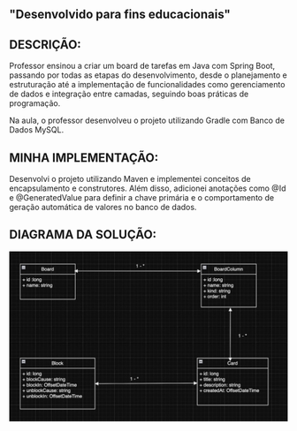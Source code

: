## "Desenvolvido para fins educacionais"
## DESCRIÇÃO:

Professor ensinou a criar um board de tarefas em Java com Spring Boot, passando por todas as etapas do desenvolvimento, desde o planejamento e estruturação até a implementação de funcionalidades como gerenciamento de dados e integração entre camadas, seguindo boas práticas de programação.

Na aula, o professor desenvolveu o projeto utilizando Gradle com Banco de Dados MySQL.


## MINHA IMPLEMENTAÇÃO:

Desenvolvi o projeto utilizando Maven e implementei conceitos de encapsulamento e construtores. Além disso, adicionei anotações como @Id e @GeneratedValue para definir a chave primária e o comportamento de geração automática de valores no banco de dados.

## DIAGRAMA DA SOLUÇÃO:

![image alt](https://github.com/RafaelFQ/desafio-dio-board-tarefas/blob/aca2e98ad2f5955a36e7d0dba529c649a89cda7b/DiagramaBoard.jpg)
